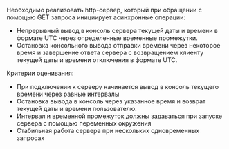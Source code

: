 Необходимо реализовать http-сервер, который при обращении с помощью GET запроса инициирует асинхронные операции:
-	Непрерывный вывод в консоль сервера текущей даты и времени в формате UTC через определенные временные промежутки.
-	Остановка консольного вывода отправки времени через некоторое время и завершение ответа сервера с возвращением клиенту текущей даты и времени отключения в формате UTC.

Критерии оценивания:
-	При подключении к серверу начинается вывод в консоль текущего времени через равные интервалы
-	Остановка вывода в консоль через указанное время и возврат текущей даты и времени пользователю.
-	Интервал и временной промежуток должны задаваться при запуске сервера с помощью переменных окружения
-	Стабильная работа сервера при нескольких одновременных запросах

